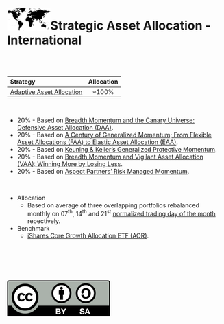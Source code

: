 <a name="top"> </a> <img align='left' alt='Logo' src='./files/world.svg' width='20%'>
                      
# Strategic Asset Allocation - International

<br/>
<br/>

| **Strategy** &nbsp; &nbsp; &nbsp; &nbsp; &nbsp; &nbsp; &nbsp; &nbsp; &nbsp; &nbsp; &nbsp; &nbsp;                           |**Allocation**|
|:------------------------------------------------------|:------------:|
| <a href="#aa"> Adaptive Asset Allocation </a>         |     ≈100%    |

<br/>

* 20% - Based on [Breadth Momentum and the Canary Universe: Defensive Asset Allocation (DAA)](https://papers.ssrn.com/sol3/papers.cfm?abstract_id=3212862).
* 20% - Based on [A Century of Generalized Momentum; From Flexible Asset Allocations (FAA) to Elastic Asset Allocation (EAA)](https://papers.ssrn.com/sol3/papers.cfm?abstract_id=2543979).
* 20% - Based on [Keuning & Keller’s Generalized Protective Momentum](https://allocatesmartly.com/keuning-kellers-generalized-protective-momentum/).
* 20% - Based on [Breadth Momentum and Vigilant Asset Allocation (VAA): Winning More by Losing Less](https://papers.ssrn.com/sol3/papers.cfm?abstract_id=3002624).
* 20% - Based on [Aspect Partners’ Risk Managed Momentum](https://allocatesmartly.com/aspect-partners-risk-managed-momentum/).  

<br/>

- Allocation
    - Based on average of three overlapping portfolios rebalanced monthly on 07<sup>th</sup>, 14<sup>th</sup> and 21<sup>st</sup> [normalized trading day of the month](https://allocatesmartly.com/faqs/#normalizing-days) repectively.  
- Benchmark 
    - [iShares Core Growth Allocation ETF (AOR)](https://www.ishares.com/us/products/239756/).

<br/>
<br/>
<br/>
<br/>

![Creative Commons](./files/cc-by-sa.svg)
